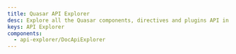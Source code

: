 ```yaml
---
title: Quasar API Explorer
desc: Explore all the Quasar components, directives and plugins API in one place.
keys: API Explorer
components:
  - api-explorer/DocApiExplorer
---
```


<doc-api-explorer />

